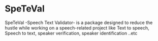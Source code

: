 # SpeTeVal

SpeTeVal -Speech Text Validator- is a package designed to reduce the hustle while working on a speech-related project like Text to speech, Speech to text, speaker verification, speaker identification ..etc
